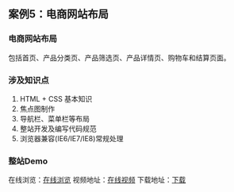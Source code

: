 ## 案例5：电商网站布局

### 电商网站布局
包括首页、产品分类页、产品筛选页、产品详情页、购物车和结算页面。

### 涉及知识点
1. HTML + CSS 基本知识
2. 焦点图制作
3. 导航栏、菜单栏等布局
4. 整站开发及编写代码规范
5. 浏览器兼容(IE6/IE7/IE8)常规处理


### 整站Demo
在线浏览：[在线浏览]()
视频地址：[在线视频](http://www.imooc.com/learn/100)
下载地址：[下载]()